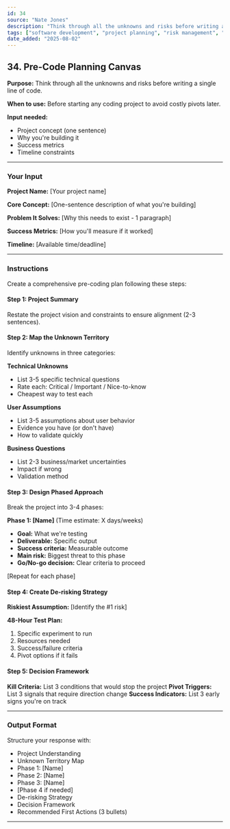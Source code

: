 ```yaml
---
id: 34
source: "Nate Jones"
description: "Think through all the unknowns and risks before writing a single line of code."
tags: ["software development", "project planning", "risk management", "technical design"]
date_added: "2025-08-02"
---
```


## 34\. Pre-Code Planning Canvas

**Purpose:** Think through all the unknowns and risks before writing a single line of code.

**When to use:** Before starting any coding project to avoid costly pivots later.

**Input needed:**

* Project concept (one sentence)  
* Why you're building it  
* Success metrics  
* Timeline constraints

---

### **Your Input**

**Project Name:** \[Your project name\]

**Core Concept:** \[One-sentence description of what you're building\]

**Problem It Solves:** \[Why this needs to exist \- 1 paragraph\]

**Success Metrics:** \[How you'll measure if it worked\]

**Timeline:** \[Available time/deadline\]

---

### **Instructions**

Create a comprehensive pre-coding plan following these steps:

#### **Step 1: Project Summary**

Restate the project vision and constraints to ensure alignment (2-3 sentences).

#### **Step 2: Map the Unknown Territory**

Identify unknowns in three categories:

**Technical Unknowns**

* List 3-5 specific technical questions  
* Rate each: Critical / Important / Nice-to-know  
* Cheapest way to test each

**User Assumptions**

* List 3-5 assumptions about user behavior  
* Evidence you have (or don't have)  
* How to validate quickly

**Business Questions**

* List 2-3 business/market uncertainties  
* Impact if wrong  
* Validation method

#### **Step 3: Design Phased Approach**

Break the project into 3-4 phases:

**Phase 1: \[Name\]** (Time estimate: X days/weeks)

* **Goal:** What we're testing  
* **Deliverable:** Specific output  
* **Success criteria:** Measurable outcome  
* **Main risk:** Biggest threat to this phase  
* **Go/No-go decision:** Clear criteria to proceed

\[Repeat for each phase\]

#### **Step 4: Create De-risking Strategy**

**Riskiest Assumption:** \[Identify the \#1 risk\]

**48-Hour Test Plan:**

1. Specific experiment to run  
2. Resources needed  
3. Success/failure criteria  
4. Pivot options if it fails

#### **Step 5: Decision Framework**

**Kill Criteria:** List 3 conditions that would stop the project **Pivot Triggers:** List 3 signals that require direction change **Success Indicators:** List 3 early signs you're on track

---

### **Output Format**

Structure your response with:

* Project Understanding  
* Unknown Territory Map  
* Phase 1: \[Name\]  
* Phase 2: \[Name\]  
* Phase 3: \[Name\]  
* \[Phase 4 if needed\]  
* De-risking Strategy  
* Decision Framework  
* Recommended First Actions (3 bullets)

---